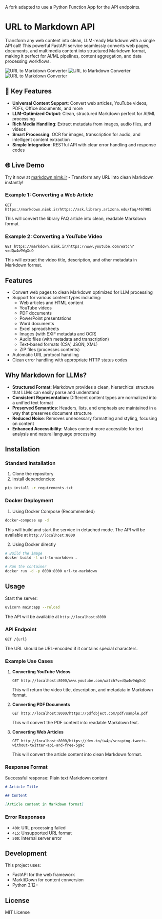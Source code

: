 A fork adapted to use a Python Function App for the API endpoints.

# URL to Markdown API

Transform any web content into clean, LLM-ready Markdown with a single API call! This powerful FastAPI service seamlessly converts web pages, documents, and multimedia content into structured Markdown format, making it perfect for AI/ML pipelines, content aggregation, and data processing workflows.

![URL to Markdown Converter](images/image1.png)
![URL to Markdown Converter](images/image2.png)
![URL to Markdown Converter](images/image3.png)

## 🚀 Key Features

- **Universal Content Support**: Convert web articles, YouTube videos, PDFs, Office documents, and more
- **LLM-Optimized Output**: Clean, structured Markdown perfect for AI/ML processing
- **Rich Media Handling**: Extract metadata from images, audio files, and videos
- **Smart Processing**: OCR for images, transcription for audio, and intelligent content extraction
- **Simple Integration**: RESTful API with clear error handling and response codes

## 🌐 Live Demo

Try it now at [markdown.nimk.ir](https://markdown.nimk.ir) - Transform any URL into clean Markdown instantly!

### Example 1: Converting a Web Article

```
GET https://markdown.nimk.ir/https://ask.library.arizona.edu/faq/407985
```

This will convert the library FAQ article into clean, readable Markdown format.

### Example 2: Converting a YouTube Video

```
GET https://markdown.nimk.ir/https://www.youtube.com/watch?v=dQw4w9WgXcQ
```

This will extract the video title, description, and other metadata in Markdown format.

## Features

- Convert web pages to clean Markdown optimized for LLM processing
- Support for various content types including:
  - Web articles and HTML content
  - YouTube videos
  - PDF documents
  - PowerPoint presentations
  - Word documents
  - Excel spreadsheets
  - Images (with EXIF metadata and OCR)
  - Audio files (with metadata and transcription)
  - Text-based formats (CSV, JSON, XML)
  - ZIP files (processes contents)
- Automatic URL protocol handling
- Clean error handling with appropriate HTTP status codes

## Why Markdown for LLMs?

- **Structured Format**: Markdown provides a clean, hierarchical structure that LLMs can easily parse and understand
- **Consistent Representation**: Different content types are normalized into a unified text format
- **Preserved Semantics**: Headers, lists, and emphasis are maintained in a way that preserves document structure
- **Reduced Noise**: Removes unnecessary formatting and styling, focusing on content
- **Enhanced Accessibility**: Makes content more accessible for text analysis and natural language processing

## Installation

### Standard Installation

1. Clone the repository
2. Install dependencies:

```bash
pip install -r requirements.txt
```

### Docker Deployment

1. Using Docker Compose (Recommended)

```bash
docker-compose up -d
```

This will build and start the service in detached mode. The API will be available at `http://localhost:8000`

2. Using Docker directly

```bash
# Build the image
docker build -t url-to-markdown .

# Run the container
docker run -d -p 8000:8000 url-to-markdown
```

## Usage

Start the server:

```bash
uvicorn main:app --reload
```

The API will be available at `http://localhost:8000`

### API Endpoint

```
GET /{url}
```

The URL should be URL-encoded if it contains special characters.

### Example Use Cases

1. **Converting YouTube Videos**

   ```
   GET http://localhost:8000/www.youtube.com/watch?v=dQw4w9WgXcQ
   ```

   This will return the video title, description, and metadata in Markdown format.

2. **Converting PDF Documents**

   ```
   GET http://localhost:8000/https://pdfobject.com/pdf/sample.pdf
   ```

   This will convert the PDF content into readable Markdown text.

3. **Converting Web Articles**
   ```
   GET http://localhost:8000/https://dev.to/iw4p/scraping-tweets-without-twitter-api-and-free-5g9c
   ```
   This will convert the article content into clean Markdown format.

### Response Format

Successful response: Plain text Markdown content

```markdown
# Article Title

## Content

[Article content in Markdown format]
```

### Error Responses

- `400`: URL processing failed
- `415`: Unsupported URL format
- `500`: Internal server error

## Development

This project uses:

- FastAPI for the web framework
- MarkItDown for content conversion
- Python 3.12+

## License

MIT License
